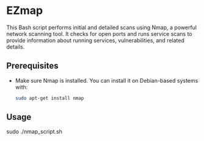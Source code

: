 # EZmap

This Bash script performs initial and detailed scans using Nmap, a powerful network scanning tool. It checks for open ports and runs service scans to provide information about running services, vulnerabilities, and related details.

## Prerequisites

- Make sure Nmap is installed. You can install it on Debian-based systems with:

  ```bash
  sudo apt-get install nmap

## Usage
  sudo ./nmap_script.sh <ip>
